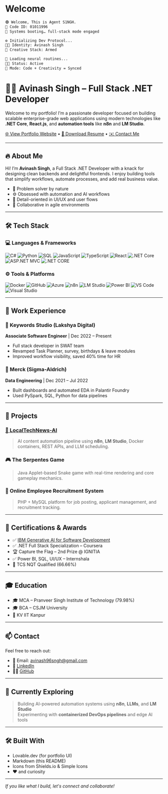 # Welcome 

```bash
🟢 Welcome, This is Agent S1NGH.
🔐 Code ID: 01011996
🧠 Systems booting… full-stack mode engaged

⚙️ Initializing Dev Protocol...
👨‍💻 Identity: Avinash Singh
🎨 Creative Stack: Armed

🧬 Loading neural routines...
🧑‍💻 Status: Active
🚀 Mode: Code + Creativity = Synced
```


# 👨‍💻 Avinash Singh – Full Stack .NET Developer

Welcome to my portfolio! I’m a passionate developer focused on building scalable enterprise-grade web applications using modern technologies like **.NET Core**, **React.js**, and **automation tools** like **n8n** and **LM Studio**.

[🌐 View Portfolio Website](https://your-portfolio-link.com) • [📄 Download Resume](https://github.com/user-attachments/files/20639351/Avinash_Singh_Resume.pdf) • [✉️ Contact Me](mailto:avinash96sngh@gmail.com)

---



## 🔥 About Me

Hi! I’m **Avinash Singh**, a Full Stack .NET Developer with a knack for designing clean backends and delightful frontends. I enjoy building tools that simplify workflows, automate processes, and add real business value.

- 🧠 Problem solver by nature
- ⚙️ Obsessed with automation and AI workflows
- 🎨 Detail-oriented in UI/UX and user flows
- 🤝 Collaborative in agile environments

---

## 🛠 Tech Stack

### 💻 Languages & Frameworks
![C#](https://img.shields.io/badge/C%23-%23239120?style=flat&logo=c-sharp&logoColor=white)
![Python](https://img.shields.io/badge/Python-%2314354C?style=flat&logo=python&logoColor=white)
![SQL](https://img.shields.io/badge/SQL-%2300f?style=flat&logo=postgresql&logoColor=white)
![JavaScript](https://img.shields.io/badge/JavaScript-%23F7DF1E?style=flat&logo=javascript&logoColor=black)
![TypeScript](https://img.shields.io/badge/TypeScript-%23007ACC?style=flat&logo=typescript&logoColor=white)
![React](https://img.shields.io/badge/React-%2361DAFB?style=flat&logo=react&logoColor=black)
![.NET Core](https://img.shields.io/badge/.NET-%23512BD4?style=flat&logo=dotnet&logoColor=white)
![ASP.NET MVC](https://img.shields.io/badge/ASP.NET_MVC-%234B0082?style=flat)
![.NET CORE](https://img.shields.io/badge/.NETCORE-%234B0082?style=flat)

### ⚙️ Tools & Platforms
![Docker](https://img.shields.io/badge/Docker-%232496ED?style=flat&logo=docker&logoColor=white)
![GitHub](https://img.shields.io/badge/GitHub-%23181717?style=flat&logo=github)
![Azure](https://img.shields.io/badge/Microsoft_Azure-%230072C6?style=flat&logo=microsoftazure&logoColor=white)
![n8n](https://img.shields.io/badge/n8n-Automation-orange?style=flat)
![LM Studio](https://img.shields.io/badge/LM_Studio-Local_LLMs-blue?style=flat)
![Power BI](https://img.shields.io/badge/Power_BI-F2C811?style=flat&logo=powerbi)
![VS Code](https://img.shields.io/badge/VS_Code-%23007ACC?style=flat&logo=visualstudiocode)
![Visual Studio](https://img.shields.io/badge/Visual_Studio-5C2D91?style=flat&logo=visualstudio&logoColor=white)

---

## 💼 Work Experience

### 📍 Keywords Studio (Lakshya Digital)
**Associate Software Engineer** | Dec 2022 – Present  
- Full stack developer in SWAT team
- Revamped Task Planner, survey, birthdays & leave modules
- Improved workflow visibility, saved 40% time for HR

### 📍 Merck (Sigma-Aldrich)
**Data Engineering** | Dec 2021 – Jul 2022  
- Built dashboards and automated EDA in Palantir Foundry
- Used PySpark, SQL, Python for data pipelines

---

## 🚀 Projects

### [🔗 LocalTechNews-AI](https://github.com/yourusername/LocalTechNews-AI)
> AI content automation pipeline using **n8n**, **LM Studio**, Docker containers, REST APIs, and LLM scheduling.

### 🎮 The Serpentes Game
> Java Applet-based Snake game with real-time rendering and core gameplay mechanics.

### 👥 Online Employee Recruitment System
> PHP + MySQL platform for job posting, applicant management, and recruitment tracking.

---

## 📜 Certifications & Awards

- ✅ [IBM Generative AI for Software Development](https://www.coursera.org/account/accomplishments/verify/A7HLA7ZMQAPX)
- ✅ .NET Full Stack Specialization – Coursera
- 🏆 Capture the Flag – 2nd Prize @ IGNITIA
- ✅ Power BI, SQL, UI/UX – Internshala
- 🏅 TCS NQT Qualified (66.66%)

---

## 🎓 Education

- 🎓 MCA – Pranveer Singh Institute of Technology (79.98%)
- 🎓 BCA – CSJM University
- 🏫 KV IIT Kanpur

---

## 📫 Contact

Feel free to reach out:

- 📧 Email: [avinash96sngh@gmail.com](mailto:avinash96sngh@gmail.com)
- 💼 [LinkedIn](https://www.linkedin.com/in/avinash-singh-002b0a12a)
- 🧑‍💻 [GitHub](https://github.com/yourusername)

---

## 🧠 Currently Exploring

> Building AI-powered automation systems using **n8n**, **LLMs**, and **LM Studio**  
> Experimenting with **containerized DevOps pipelines** and edge AI tools

---

## 🛠 Built With

- Lovable.dev (for portfolio UI)
- Markdown (this README)
- Icons from Shields.io & Simple Icons
- ❤️ and curiosity

---

_If you like what I build, let's connect and collaborate!_
